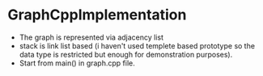# GraphCppImplementation

- The graph is represented via adjacency list
- stack is link list based (i haven't used templete based prototype so the data type is restricted but enough for demonstration purposes).
- Start from main() in graph.cpp file.
